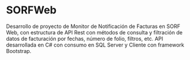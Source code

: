# SORFWeb

Desarrollo de proyecto de Monitor de Notificación de Facturas en SORF Web, con estructura de API Rest con métodos de consulta y filtración de datos de facturación por fechas, número de folio, filtros, etc. API desarrollada en C# con consumo en SQL Server y Cliente con framework Bootstrap.

